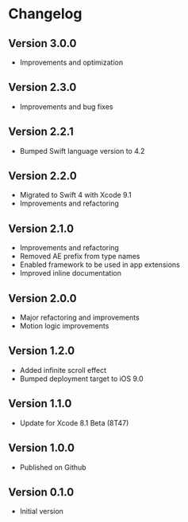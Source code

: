 # Changelog

## Version 3.0.0

- Improvements and optimization

## Version 2.3.0

- Improvements and bug fixes

## Version 2.2.1

- Bumped Swift language version to 4.2

## Version 2.2.0

- Migrated to Swift 4 with Xcode 9.1
- Improvements and refactoring

## Version 2.1.0

- Improvements and refactoring
- Removed AE prefix from type names
- Enabled framework to be used in app extensions
- Improved inline documentation

## Version 2.0.0

- Major refactoring and improvements
- Motion logic improvements

## Version 1.2.0

- Added infinite scroll effect
- Bumped deployment target to iOS 9.0

## Version 1.1.0

- Update for Xcode 8.1 Beta (8T47)

## Version 1.0.0

- Published on Github

## Version 0.1.0

- Initial version
